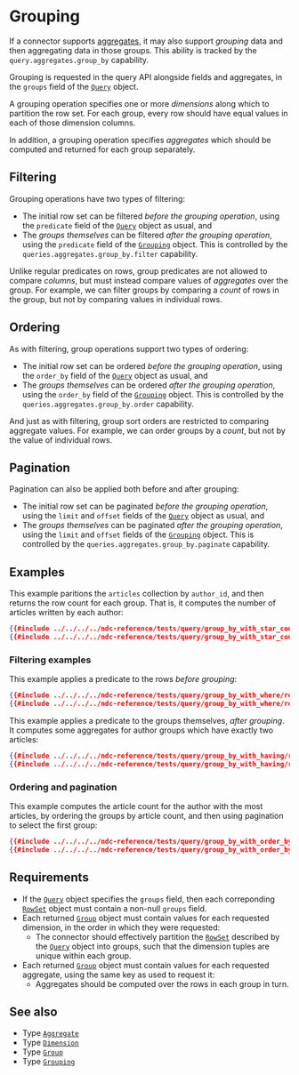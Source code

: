 # Grouping

If a connector supports [aggregates](./aggregates.md), it may also support _grouping_ data and then aggregating data in those groups. This ability is tracked by the `query.aggregates.group_by` capability.

Grouping is requested in the query API alongside fields and aggregates, in the `groups` field of the [`Query`](../../reference/types.md#query) object.

A grouping operation specifies one or more _dimensions_ along which to partition the row set. For each group, every row should have equal values in each of those dimension columns.

In addition, a grouping operation specifies _aggregates_ which should be computed and returned for each group separately.

## Filtering

Grouping operations have two types of filtering:

- The initial row set can be filtered _before the grouping operation_, using the `predicate` field of the [`Query`](../../reference/types.md#query) object as usual, and
- The _groups themselves_ can be filtered _after the grouping operation_, using the `predicate` field of the [`Grouping`](../../reference/types.md#grouping) object. This is controlled by the `queries.aggregates.group_by.filter` capability.

Unlike regular predicates on rows, group predicates are not allowed to compare _columns_, but must instead compare values of _aggregates_ over the group. For example, we can filter groups by comparing a _count_ of rows in the group, but not by comparing values in individual rows.

## Ordering

As with filtering, group operations support two types of ordering:

- The initial row set can be ordered _before the grouping operation_, using the `order_by` field of the [`Query`](../../reference/types.md#query) object as usual, and
- The _groups themselves_ can be ordered _after the grouping operation_, using the `order_by` field of the [`Grouping`](../../reference/types.md#grouping) object. This is controlled by the `queries.aggregates.group_by.order` capability.

And just as with filtering, group sort orders are restricted to comparing aggregate values. For example, we can order groups by a _count_, but not by the value of individual rows.

## Pagination

Pagination can also be applied both before and after grouping:

- The initial row set can be paginated _before the grouping operation_, using the `limit` and `offset` fields of the [`Query`](../../reference/types.md#query) object as usual, and
- The _groups themselves_ can be paginated _after the grouping operation_, using the `limit` and `offset` fields of the [`Grouping`](../../reference/types.md#grouping) object. This is controlled by the `queries.aggregates.group_by.paginate` capability.

## Examples

This example paritions the `articles` collection by `author_id`, and then returns the row count for each group. That is, it computes the number of articles written by each author:

```json
{{#include ../../../../ndc-reference/tests/query/group_by_with_star_count/request.json:1 }}
{{#include ../../../../ndc-reference/tests/query/group_by_with_star_count/request.json:3: }}
```

### Filtering examples

This example applies a predicate to the rows _before grouping_:

```json
{{#include ../../../../ndc-reference/tests/query/group_by_with_where/request.json:1 }}
{{#include ../../../../ndc-reference/tests/query/group_by_with_where/request.json:3: }}
```

This example applies a predicate to the groups themselves, _after grouping_. It computes some aggregates for author groups which have exactly two articles:

```json
{{#include ../../../../ndc-reference/tests/query/group_by_with_having/request.json:1 }}
{{#include ../../../../ndc-reference/tests/query/group_by_with_having/request.json:3: }}
```

### Ordering and pagination

This example computes the article count for the author with the most articles, by ordering the groups by article count, and then using pagination to select the first group:

```json
{{#include ../../../../ndc-reference/tests/query/group_by_with_order_by/request.json:1 }}
{{#include ../../../../ndc-reference/tests/query/group_by_with_order_by/request.json:3: }}
```

## Requirements

- If the [`Query`](../../reference/types.md#query) object specifies the `groups` field, then each correponding [`RowSet`](../../reference/types.md#rowset) object must contain a non-null `groups` field.
- Each returned [`Group`](../../reference/types.md#group) object must contain values for each requested dimension, in the order in which they were requested:
  - The connector should effectively partition the [`RowSet`](../../reference/types.md#rowset) described by the [`Query`](../../reference/types.md#query) object into groups, such that the dimension tuples are unique within each group.
- Each returned [`Group`](../../reference/types.md#group) object must contain values for each requested aggregate, using the same key as used to request it:
  - Aggregates should be computed over the rows in each group in turn.

## See also

- Type [`Aggregate`](../../reference/types.md#aggregate)
- Type [`Dimension`](../../reference/types.md#dimension)
- Type [`Group`](../../reference/types.md#group)
- Type [`Grouping`](../../reference/types.md#grouping)
